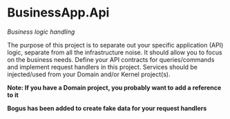 # BusinessApp.Api
_Business logic handling_

The purpose of this project is to separate out your specific application (API)
logic, separate from all the infrastructure noise. It should allow you to focus
on the business needs. Define your API contracts for queries/commands and
implement request handlers in this project. Services should be injected/used from
your Domain and/or Kernel project(s).

__Note: If you have a Domain project, you probably want to add a reference to it__

__Bogus has been added to create fake data for your request handlers__
